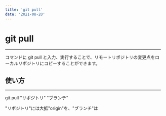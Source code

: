 ```yaml
---
title: 'git pull'
date: '2021-08-20'
---
```


# git pull
---

コマンドに git pull と入力、実行することで、リモートリポジトリの変更点をローカルリポジトリにコピーすることができます。

## 使い方
---

git pull "リポジトリ" "ブランチ"

"リポジトリ"には大抵"origin"を、"ブランチ"は
